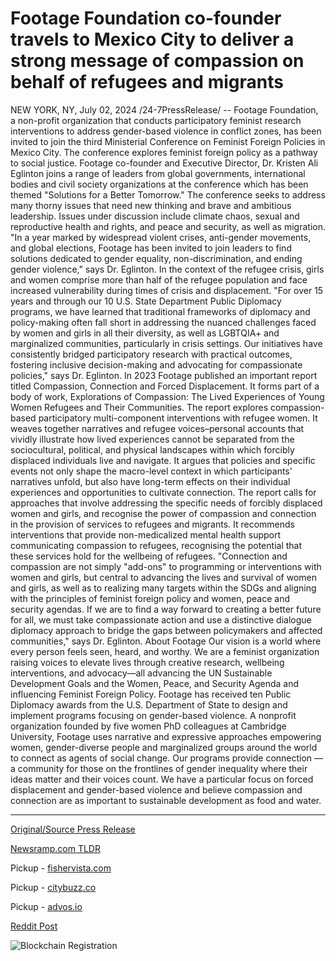 # Footage Foundation co-founder travels to Mexico City to deliver a strong message of compassion on behalf of refugees and migrants

NEW YORK, NY, July 02, 2024 /24-7PressRelease/ -- Footage Foundation, a non-profit organization that conducts participatory feminist research interventions to address gender-based violence in conflict zones, has been invited to join the third Ministerial Conference on Feminist Foreign Policies in Mexico City. The conference explores feminist foreign policy as a pathway to social justice.   Footage co-founder and Executive Director, Dr. Kristen Ali Eglinton joins a range of leaders from global governments, international bodies and civil society organizations at the conference which has been themed "Solutions for a Better Tomorrow." The conference seeks to address many thorny issues that need new thinking and brave and ambitious leadership. Issues under discussion include climate chaos, sexual and reproductive health and rights, and peace and security, as well as migration.  "In a year marked by widespread violent crises, anti-gender movements, and global elections, Footage has been invited to join leaders to find solutions dedicated to gender equality, non-discrimination, and ending gender violence," says Dr. Eglinton.  In the context of the refugee crisis, girls and women comprise more than half of the refugee population and face increased vulnerability during times of crisis and displacement.   "For over 15 years and through our 10 U.S. State Department Public Diplomacy programs, we have learned that traditional frameworks of diplomacy and policy-making often fall short in addressing the nuanced challenges faced by women and girls in all their diversity, as well as LGBTQIA+ and marginalized communities, particularly in crisis settings. Our initiatives have consistently bridged participatory research with practical outcomes, fostering inclusive decision-making and advocating for compassionate policies," says Dr. Eglinton.  In 2023 Footage published an important report titled Compassion, Connection and Forced Displacement. It forms part of a body of work, Explorations of Compassion: The Lived Experiences of Young Women Refugees and Their Communities. The report explores compassion-based participatory multi-component interventions with refugee women.   It weaves together narratives and refugee voices–personal accounts that vividly illustrate how lived experiences cannot be separated from the sociocultural, political, and physical landscapes within which forcibly displaced individuals live and navigate. It argues that policies and specific events not only shape the macro-level context in which participants' narratives unfold, but also have long-term effects on their individual experiences and opportunities to cultivate connection.   The report calls for approaches that involve addressing the specific needs of forcibly displaced women and girls, and recognise the power of compassion and connection in the provision of services to refugees and migrants. It recommends interventions that provide non-medicalized mental health support communicating compassion to refugees, recognising the potential that these services hold for the wellbeing of refugees.   "Connection and compassion are not simply "add-ons" to programming or interventions with women and girls, but central to advancing the lives and survival of women and girls, as well as to realizing many targets within the SDGs and aligning with the principles of feminist foreign policy and women, peace and security agendas. If we are to find a way forward to creating a better future for all, we must take compassionate action and use a distinctive dialogue diplomacy approach to bridge the gaps between policymakers and affected communities," says Dr. Eglinton.  About Footage   Our vision is a world where every person feels seen, heard, and worthy. We are a feminist organization raising voices to elevate lives through creative research, wellbeing interventions, and advocacy—all advancing the UN Sustainable Development Goals and the Women, Peace, and Security Agenda and influencing Feminist Foreign Policy. Footage has received ten Public Diplomacy awards from the U.S. Department of State to design and implement programs focusing on gender-based violence. A nonprofit organization founded by five women PhD colleagues at Cambridge University, Footage uses narrative and expressive approaches empowering women, gender-diverse people and marginalized groups around the world to connect as agents of social change. Our programs provide connection — a community for those on the frontlines of gender inequality where their ideas matter and their voices count. We have a particular focus on forced displacement and gender-based violence and believe compassion and connection are as important to sustainable development as food and water. 

---

[Original/Source Press Release](https://www.24-7pressrelease.com/press-release/512217/footage-foundation-co-founder-travels-to-mexico-city-to-deliver-a-strong-message-of-compassion-on-behalf-of-refugees-and-migrants)
                    

[Newsramp.com TLDR](https://newsramp.com/curated-news/footage-foundation-to-join-ministerial-conference-on-feminist-foreign-policies-in-mexico-city/4165571fefc217a460fd2d3ba6517923) 


Pickup - [fishervista.com](https://fishervista.com/en/footage-foundation-advocates-for-compassionate-policies-at-feminist-foreign-policies-conference/20244644)

Pickup - [citybuzz.co](https://citybuzz.co/2024/07/02/footage-foundation-advocates-for-compassionate-refugee-policies-at-feminist-foreign-policy-conference)

Pickup - [advos.io](https://advos.io/en/footage-foundation-advocates-for-refugee-compassion-at-feminist-foreign-policies-conference/20244644)
 



[Reddit Post](https://www.reddit.com/r/newsramp/comments/1dtpwzv/footage_foundation_to_join_ministerial_conference/) 



![Blockchain Registration](https://cdn.newsramp.app/24-7PressRelease/qrcode/247/2/gleekRpX.webp)